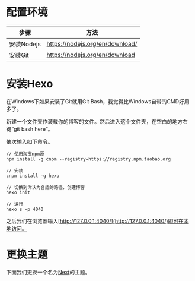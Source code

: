 # 配置环境

| 步骤       | 方法                              |
| -------- | ------------------------------- |
| 安装Nodejs | https://nodejs.org/en/download/ |
| 安装Git    | https://nodejs.org/en/download  |

# 安装Hexo

在Windows下如果安装了Git就用Git Bash，我觉得比Windows自带的CMD好用多了。

新建一个文件夹作装载你的博客的文件。然后进入这个文件夹，在空白的地方右键“git bash here”。

依次输入如下命令。

```
// 使用淘宝npm源
npm install -g cnpm --registry=https://registry.npm.taobao.org

// 安装
cnpm install -g hexo

// 切换到你认为合适的路径，创建博客
hexo init

// 运行
hexo s -p 4040
```

之后我们在浏览器输入[http://127.0.0.1:4040/](http://127.0.0.1:4040/)即可在本地访问。

# 更换主题

下面我们更换一个名为[Next](https://github.com/iissnan/hexo-theme-next)的主题。







